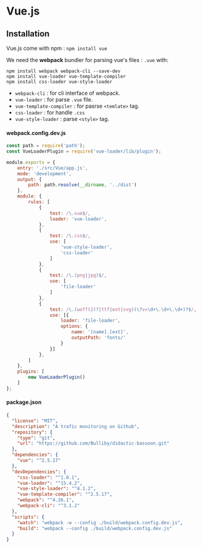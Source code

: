 <!-- TITLE: vue.js -->
<!-- SUBTITLE: Note about vue.js developement  -->

# Vue.js

## Installation

Vue.js come with npm : `npm install vue`

We need the **webpack** bundler for parsing vue's files : `.vue` with:

```shell
npm install webpack webpack-cli --save-dev
npm install vue-loader vue-template-compiler
npm install css-loader vue-style-loader
```
* `webpack-cli` : for cli interface of webpack.
* `vue-loader` : for parse `.vue` file.
* `vue-template-compiler` : for pasrse `<temlate>` tag.
* `css-loader` : for handle `.css`
* `vue-style-loader` : parse `<style>` tag.

#### webpack.config.dev.js

```js
const path = require('path');
const VueLoaderPlugin = require('vue-loader/lib/plugin');

module.exports = {
    entry: './src/Vue/app.js',
    mode: 'development',
    output: {
        path: path.resolve(__dirname, '../dist')
    },
    module: {
        rules: [
            {
                test: /\.vue$/,
                loader: 'vue-loader',
            },
            {
                test: /\.css$/,
                use: [
                    'vue-style-loader',
                    'css-loader'
                ]
            },
            {
                test: /\.(png|jpg)$/,
                use: [
                    'file-loader'
                ]
            },
            {
                test: /\.(woff(2)?|ttf|eot|svg)(\?v=\d+\.\d+\.\d+)?$/,
                use: [{
                    loader: 'file-loader',
                    options: {
                        name: '[name].[ext]',
                        outputPath: 'fonts/'
                    }
                }]
            },
        ]
    },
    plugins: [
        new VueLoaderPlugin()
    ]
};

```

#### package.json

```json
{
  "license": "MIT",
  "description": "A trafic monitoring on Github",
  "repository": {
    "type": "git",
    "url": "https://github.com/Bulliby/didactic-bassoon.git"
  },
  "dependencies": {
    "vue": "^2.5.17"
  },
  "devDependencies": {
    "css-loader": "^1.0.1",
    "vue-loader": "^15.4.2",
    "vue-style-loader": "^4.1.2",
    "vue-template-compiler": "^2.5.17",
    "webpack": "^4.26.1",
    "webpack-cli": "^3.1.2"
  },
  "scripts": {
    "watch": "webpack -w --config ./build/webpack.config.dev.js",
    "build": "webpack --config ./build/webpack.config.dev.js"
  }
}

```
